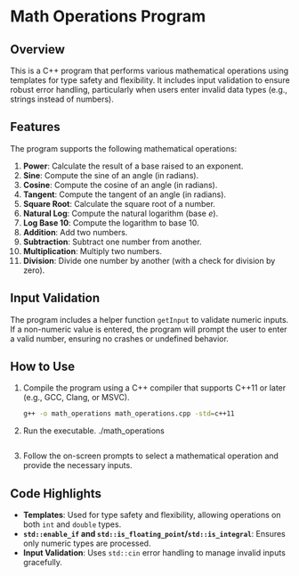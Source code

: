 # Math Operations Program

## Overview
This is a C++ program that performs various mathematical operations using templates for type safety and flexibility. It includes input validation to ensure robust error handling, particularly when users enter invalid data types (e.g., strings instead of numbers).

## Features
The program supports the following mathematical operations:

1. **Power**: Calculate the result of a base raised to an exponent.
2. **Sine**: Compute the sine of an angle (in radians).
3. **Cosine**: Compute the cosine of an angle (in radians).
4. **Tangent**: Compute the tangent of an angle (in radians).
5. **Square Root**: Calculate the square root of a number.
6. **Natural Log**: Compute the natural logarithm (base *e*).
7. **Log Base 10**: Compute the logarithm to base 10.
8. **Addition**: Add two numbers.
9. **Subtraction**: Subtract one number from another.
10. **Multiplication**: Multiply two numbers.
11. **Division**: Divide one number by another (with a check for division by zero).

## Input Validation
The program includes a helper function `getInput` to validate numeric inputs. If a non-numeric value is entered, the program will prompt the user to enter a valid number, ensuring no crashes or undefined behavior.

## How to Use
1. Compile the program using a C++ compiler that supports C++11 or later (e.g., GCC, Clang, or MSVC).
   ```sh
   g++ -o math_operations math_operations.cpp -std=c++11
   ```

2. Run the executable.
   ./math_operations
   ```

3. Follow the on-screen prompts to select a mathematical operation and provide the necessary inputs.


## Code Highlights
- **Templates**: Used for type safety and flexibility, allowing operations on both `int` and `double` types.
- **`std::enable_if` and `std::is_floating_point`/`std::is_integral`**: Ensures only numeric types are processed.
- **Input Validation**: Uses `std::cin` error handling to manage invalid inputs gracefully.

